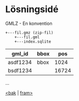 # Lösningsidé

GMLZ - En konvention

```plain
+---fil.gmz (zip-fil)
    +---fil.gml
    +---index.sqlite
```

gml_id | bbox | pos
--- | --- | ---
asdf1234 | bbox | 1024
bsdf1234 | <bbox> | 16724
...


[<bak](04.md) | [fram>](06.md)
